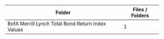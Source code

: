 | Folder                                            |   Files / Folders |
|---------------------------------------------------|-------------------|
| BofA Merrill Lynch Total Bond Return Index Values |                 1 |